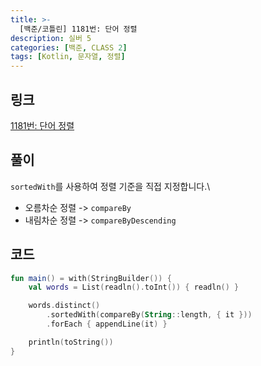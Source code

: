 ```yaml
---
title: >-
  [백준/코틀린] 1181번: 단어 정렬
description: 실버 5
categories: [백준, CLASS 2]
tags: [Kotlin, 문자열, 정렬]
---
```


## 링크
[1181번: 단어 정렬](https://www.acmicpc.net/problem/1181)

## 풀이
`sortedWith`를 사용하여 정렬 기준을 직접 지정합니다.\
- 오름차순 정렬 -> `compareBy`
- 내림차순 정렬 -> `compareByDescending`

## 코드
```kotlin
fun main() = with(StringBuilder()) {
    val words = List(readln().toInt()) { readln() }

    words.distinct()
        .sortedWith(compareBy(String::length, { it }))
        .forEach { appendLine(it) }

    println(toString())
}

```
